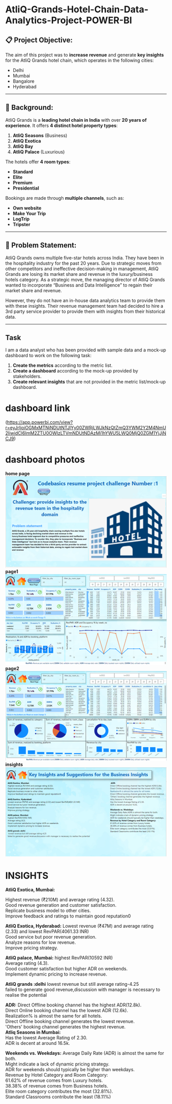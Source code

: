# AtliQ-Grands-Hotel-Chain-Data-Analytics-Project-POWER-BI

## 📋 Project Objective:
The aim of this project was to **increase revenue** and generate **key insights** for the AtliQ Grands hotel chain, which operates in the following cities:
- Delhi  
- Mumbai  
- Bangalore  
- Hyderabad  

---

## 🏨 Background:
AtliQ Grands is a **leading hotel chain in India** with over **20 years of experience**. It offers **4 distinct hotel property types**:
1. **AtliQ Seasons** (Business)  
2. **AtliQ Exotica**  
3. **AtliQ Bay**  
4. **AtliQ Palace** (Luxurious)  

The hotels offer **4 room types**:
- **Standard**  
- **Elite**  
- **Premium**  
- **Presidential**  

Bookings are made through **multiple channels**, such as:
- **Own website**  
- **Make Your Trip**  
- **LogTrip**  
- **Tripster**  

---

## 🚩 Problem Statement:

AtliQ Grands owns multiple five-star hotels across India. They have been in the hospitality industry for the past 20 years. Due to strategic moves from other competitors and ineffective decision-making in management, AtliQ Grands are losing its market share and revenue in the luxury/business hotels category. As a strategic move, the managing director of AtliQ Grands wanted to incorporate “Business and Data Intelligence” to regain their market share and revenue. 

However, they do not have an in-house data analytics team to provide them with these insights. Their revenue management team had decided to hire a 3rd party service provider to provide them with insights from their historical data.

---

## Task

I am a data analyst who has been provided with sample data and a mock-up dashboard to work on the following task:

1. **Create the metrics** according to the metric list.
2. **Create a dashboard** according to the mock-up provided by stakeholders.
3. **Create relevant insights** that are not provided in the metric list/mock-up dashboard.
# dashboard link
   (https://app.powerbi.com/view?r=eyJrIjoiOGMxMTNjNDUtNTJlYy00ZWRjLWJkNzQtZmQ3YWM2Y2M4NmU2IiwidCI6ImM2ZTU0OWIzLTVmNDUtNDAzMi1hYWU5LWQ0MjQ0ZGM1YjJjNCJ9)
   
# dashboard photos 
**home page**![alt text](https://github.com/Nitin-Malik27/AtliQ-Grands-Hotel-Chain---Data-Analytics-Project-POWER-BI/blob/main/dashboard%20photos/home%20page.png)
**page1**![alt text](https://github.com/Nitin-Malik27/AtliQ-Grands-Hotel-Chain---Data-Analytics-Project-POWER-BI/blob/main/dashboard%20photos/page%201.png)
**page2**![alt text](https://github.com/Nitin-Malik27/AtliQ-Grands-Hotel-Chain---Data-Analytics-Project-POWER-BI/blob/main/dashboard%20photos/page%202.png)
**insights**![alt text](https://github.com/Nitin-Malik27/AtliQ-Grands-Hotel-Chain---Data-Analytics-Project-POWER-BI/blob/main/dashboard%20photos/insights.png)
# INSIGHTS
**AtliQ Exotica, Mumbai:**

Highest revenue (₹210M) and average rating (4.32).<br>
Good revenue generation and customer satisfaction.<br>
Replicate business model to other cities.<br>
Improve feedback and ratings to maintain good reputation0<br>

**AtliQ Exotica, Hyderabad:**
Lowest revenue (₹47M) and average rating (2.33) and lowest RevPAR(4061.33 INR)<br>
Good service but poor revenue generation.<br>
Analyze reasons for low revenue.<br>
Improve pricing strategy.<br>

**AtliQ palace, Mumbai:** 
highest RevPAR(10592 INR)<br>
Average rating (4.3).<br>
Good customer satisfaction but higher ADR on weekends.<br>
Implement dynamic pricing to increase revenue.<br>

**AtliQ grands :delhi**
lowest revenue but still average rating-4.25<br>
failed to generate good revenue,discussion with manager is necessary to realise the potential<br>


**ADR:** 
Direct Offline booking channel has the highest ADR(12.8k).<br>
Direct Online booking channel has the lowest ADR (12.6k).<br>
Realization% is almost the same for all hotels.<br>
Direct Offline booking channel generates the lowest revenue.<br>
'Others' booking channel generates the highest revenue.<br>
**Atliq Seasons in Mumbai:** <br>
Has the lowest Average Rating of 2.30.<br>
ADR is decent at around 16.5k.<br>

**Weekends vs. Weekdays:** 
Average Daily Rate (ADR) is almost the same for both.<br>
Might indicate a lack of dynamic pricing strategy.<br>
ADR for weekends should typically be higher than weekdays.<br>
Revenue by Hotel Category and Room Category: <br>
61.62% of revenue comes from Luxury hotels.<br>
38.38% of revenue comes from Business hotels.<br>
Elite room category contributes the most (32.81%).<br>
Standard Classrooms contribute the least (18.11%)<br>
